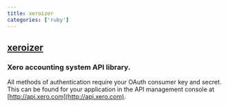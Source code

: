 ```yaml
---
title: xeroizer
categories: ['ruby']
---
```

## [xeroizer](https://github.com/waynerobinson/xeroizer)

### Xero accounting system API library.


All methods of authentication require your OAuth consumer key and secret. This can be found for your application
in the API management console at [http://api.xero.com](http://api.xero.com).
